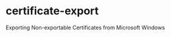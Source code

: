 certificate-export
==================

Exporting Non-exportable Certificates from Microsoft Windows
